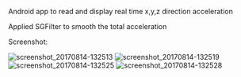 Android app to read and display real time x,y,z direction acceleration

Applied SGFilter to smooth the total acceleration

Screenshot:

![screenshot_20170814-132513](https://user-images.githubusercontent.com/26283082/29263516-caa981c2-80f6-11e7-8575-c4606e829777.jpg)
![screenshot_20170814-132519](https://user-images.githubusercontent.com/26283082/29263517-cb01a172-80f6-11e7-8719-dd0fcdf7a400.jpg)
![screenshot_20170814-132525](https://user-images.githubusercontent.com/26283082/29263518-cb2ceca6-80f6-11e7-8ffe-149616e5c5d7.jpg)
![screenshot_20170814-132528](https://user-images.githubusercontent.com/26283082/29263519-cb2ff4fa-80f6-11e7-9634-3ee7f0327524.jpg)

